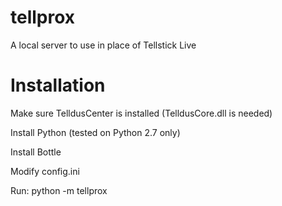 tellprox
========

A local server to use in place of Tellstick Live


Installation
============

Make sure TelldusCenter is installed (TelldusCore.dll is needed)

Install Python (tested on Python 2.7 only)

Install Bottle

Modify config.ini

Run: python -m tellprox
